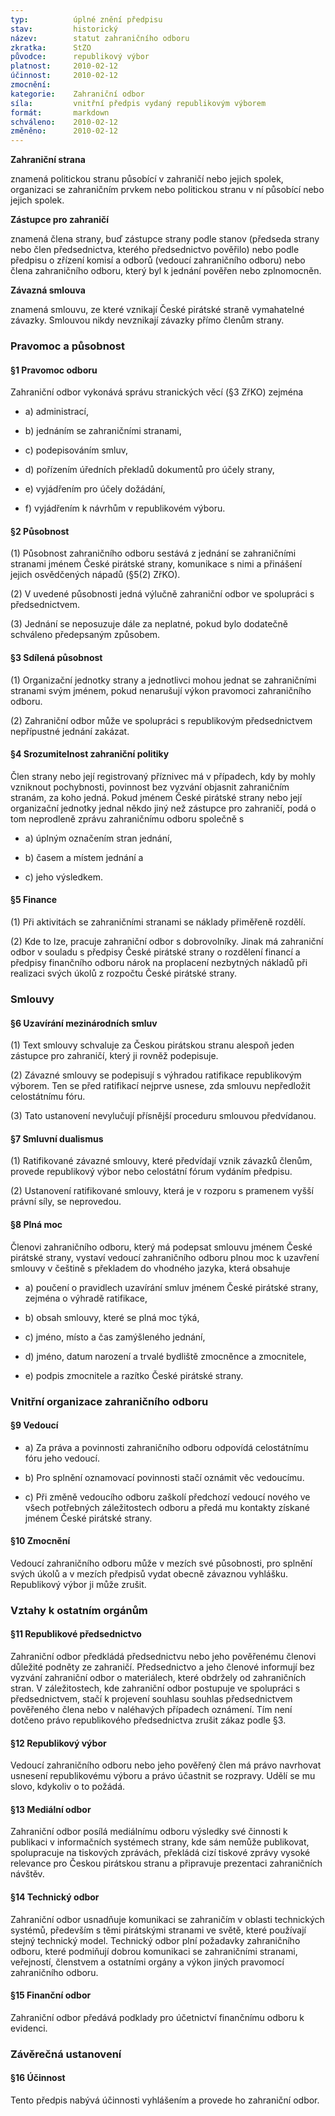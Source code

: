 ```yaml
---
typ:          úplné znění předpisu
stav:         historický
název:        statut zahraničního odboru
zkratka:      StZO
původce:      republikový výbor
platnost:     2010-02-12
účinnost:     2010-02-12
zmocnění:     
kategorie:    Zahraniční odbor
síla:         vnitřní předpis vydaný republikovým výborem
formát:       markdown
schváleno:    2010-02-12
změněno:      2010-02-12
---
```


**Zahraniční strana**

znamená politickou stranu působící v zahraničí nebo jejich spolek, organizaci se zahraničním prvkem nebo politickou stranu v ní působící nebo jejich spolek.

**Zástupce pro zahraničí**

znamená člena strany, buď zástupce strany podle stanov (předseda strany nebo člen předsednictva, kterého předsednictvo pověřilo) nebo podle předpisu o zřízení komisí a odborů (vedoucí zahraničního odboru) nebo člena zahraničního odboru, který byl k jednání pověřen nebo zplnomocněn.

**Závazná smlouva**

znamená smlouvu, ze které vznikají České pirátské straně vymahatelné závazky. Smlouvou nikdy nevznikají závazky přímo členům strany.

### Pravomoc a působnost

#### §1 Pravomoc odboru

Zahraniční odbor vykonává správu stranických věcí (§3 ZřKO) zejména

* a) administrací,

* b) jednáním se zahraničními stranami,

* c) podepisováním smluv,

* d) pořízením úředních překladů dokumentů pro účely strany,

* e) vyjádřením pro účely dožádání,

* f) vyjádřením k návrhům v republikovém výboru.

#### §2 Působnost

(1) Působnost zahraničního odboru sestává z jednání se zahraničními stranami jménem České pirátské strany, komunikace s nimi a přinášení jejich osvědčených nápadů (§5(2) ZřKO).

(2) V uvedené působnosti jedná výlučně zahraniční odbor ve spolupráci s předsednictvem.

(3) Jednání se neposuzuje dále za neplatné, pokud bylo dodatečně schváleno předepsaným způsobem.

#### §3 Sdílená působnost

(1) Organizační jednotky strany a jednotlivci mohou jednat se zahraničními stranami svým jménem, pokud nenarušují výkon pravomoci zahraničního odboru.

(2) Zahraniční odbor může ve spolupráci s republikovým předsednictvem nepřípustné jednání zakázat.

#### §4 Srozumitelnost zahraniční politiky

Člen strany nebo její registrovaný příznivec má v případech, kdy by mohly vzniknout pochybnosti, povinnost bez vyzvání objasnit zahraničním stranám, za koho jedná. Pokud jménem České pirátské strany nebo její organizační jednotky jednal někdo jiný než zástupce pro zahraničí, podá o tom neprodleně zprávu zahraničnímu odboru společně s

* a) úplným označením stran jednání,

* b) časem a místem jednání a

* c) jeho výsledkem.

#### §5 Finance

(1) Při aktivitách se zahraničními stranami se náklady přiměřeně rozdělí.

(2) Kde to lze, pracuje zahraniční odbor s dobrovolníky. Jinak má zahraniční odbor v souladu s předpisy České pirátské strany o rozdělení financí a předpisy finančního odboru nárok na proplacení nezbytných nákladů při realizaci svých úkolů z rozpočtu České pirátské strany.

### Smlouvy

#### §6 Uzavírání mezinárodních smluv

(1) Text smlouvy schvaluje za Českou pirátskou stranu alespoň jeden zástupce pro zahraničí, který ji rovněž podepisuje.

(2) Závazné smlouvy se podepisují s výhradou ratifikace republikovým výborem. Ten se před ratifikací nejprve usnese, zda smlouvu nepředložit celostátnímu fóru.

(3) Tato ustanovení nevylučují přísnější proceduru smlouvou předvídanou.

#### §7 Smluvní dualismus

(1) Ratifikované závazné smlouvy, které předvídají vznik závazků členům, provede republikový výbor nebo celostátní fórum vydáním předpisu.

(2) Ustanovení ratifikované smlouvy, která je v rozporu s pramenem vyšší právní síly, se neprovedou.

#### §8 Plná moc

Členovi zahraničního odboru, který má podepsat smlouvu jménem České pirátské strany, vystaví vedoucí zahraničního odboru plnou moc k uzavření smlouvy v češtině s překladem do vhodného jazyka, která obsahuje

* a) poučení o pravidlech uzavírání smluv jménem České pirátské strany, zejména o výhradě ratifikace,

* b) obsah smlouvy, které se plná moc týká,

* c) jméno, místo a čas zamýšleného jednání,

* d) jméno, datum narození a trvalé bydliště zmocněnce a zmocnitele,

* e) podpis zmocnitele a razítko České pirátské strany.

### Vnitřní organizace zahraničního odboru

#### §9 Vedoucí

* a) Za práva a povinnosti zahraničního odboru odpovídá celostátnímu fóru jeho vedoucí.

* b) Pro splnění oznamovací povinnosti stačí oznámit věc vedoucímu.

* c) Při změně vedoucího odboru zaškolí předchozí vedoucí nového ve všech potřebných záležitostech odboru a předá mu kontakty získané jménem České pirátské strany.

#### §10 Zmocnění

Vedoucí zahraničního odboru může v mezích své působnosti, pro splnění svých úkolů a v mezích předpisů vydat obecně závaznou vyhlášku. Republikový výbor ji může zrušit.

### Vztahy k ostatním orgánům

#### §11 Republikové předsednictvo

Zahraniční odbor předkládá předsednictvu nebo jeho pověřenému členovi důležité podněty ze zahraničí. Předsednictvo a jeho členové informují bez vyzvání zahraniční odbor o materiálech, které obdržely od zahraničních stran. V záležitostech, kde zahraniční odbor postupuje ve spolupráci s předsednictvem, stačí k projevení souhlasu souhlas předsednictvem pověřeného člena nebo v naléhavých případech oznámení. Tím není dotčeno právo republikového předsednictva zrušit zákaz podle §3.

#### §12 Republikový výbor

Vedoucí zahraničního odboru nebo jeho pověřený člen má právo navrhovat usnesení republikovému výboru a právo účastnit se rozpravy. Udělí se mu slovo, kdykoliv o to požádá.

#### §13 Mediální odbor

Zahraniční odbor posílá mediálnímu odboru výsledky své činnosti k publikaci v informačních systémech strany, kde sám nemůže publikovat, spolupracuje na tiskových zprávách, překládá cizí tiskové zprávy vysoké relevance pro Českou pirátskou stranu a připravuje prezentaci zahraničních návštěv.

#### §14 Technický odbor

Zahraniční odbor usnadňuje komunikaci se zahraničím v oblasti technických systémů, především s těmi pirátskými stranami ve světě, které používají stejný technický model. Technický odbor plní požadavky zahraničního odboru, které podmiňují dobrou komunikaci se zahraničními stranami, veřejností, členstvem a ostatními orgány a výkon jiných pravomocí zahraničního odboru.

#### §15 Finanční odbor

Zahraniční odbor předává podklady pro účetnictví finančnímu odboru k evidenci.

### Závěrečná ustanovení

#### §16 Účinnost

Tento předpis nabývá účinnosti vyhlášením a provede ho zahraniční odbor.

